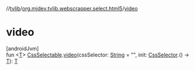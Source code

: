 //[tvlib](../../index.md)/[org.mjdev.tvlib.webscrapper.select.html5](index.md)/[video](video.md)

# video

[androidJvm]\
fun &lt;[T](video.md)&gt; [CssSelectable](../org.mjdev.tvlib.webscrapper.select/-css-selectable/index.md).[video](video.md)(cssSelector: [String](https://kotlinlang.org/api/latest/jvm/stdlib/kotlin/-string/index.html) = &quot;&quot;, init: [CssSelector](../org.mjdev.tvlib.webscrapper.select/-css-selector/index.md).() -&gt; [T](video.md)): [T](video.md)
